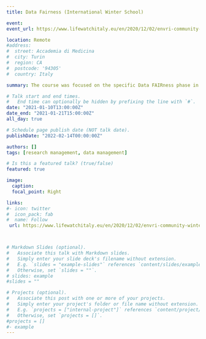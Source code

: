 ```yaml
---
title: Data Fairness (International Winter School)

event: 
event_url: https://www.lifewatchitaly.eu/en/2020/12/02/envri-community-winter-school-2021/

location: Remote
#address:
#  street: Accademia di Medicina
#  city: Turin
#  region: CA
#  postcode: '94305'
#  country: Italy

summary: The course was focused on the specific Data FAIRness phase in the Environmental and Earth sciences, containing different modules of Data Management. This Winter School was organised by the ENVRI-FAIR project in collaboration with the LIFEWATCH ERIC infrastructure.

# Talk start and end times.
#   End time can optionally be hidden by prefixing the line with `#`.
date: "2021-01-10T13:00:00Z"
date_end: "2021-01-21T15:00:00Z"
all_day: true

# Schedule page publish date (NOT talk date).
publishDate: "2022-02-14T00:00:00Z"

authors: []
tags: [research management, data management]

# Is this a featured talk? (true/false)
featured: true

image:
  caption:
  focal_point: Right

links:
#- icon: twitter
#  icon_pack: fab
#  name: Follow
 url: https://www.lifewatchitaly.eu/en/2020/12/02/envri-community-winter-school-2021/



# Markdown Slides (optional).
#   Associate this talk with Markdown slides.
#   Simply enter your slide deck's filename without extension.
#   E.g. `slides = "example-slides"` references `content/slides/example-slides.md`.
#   Otherwise, set `slides = ""`.
# slides: example
#slides = ""

# Projects (optional).
#   Associate this post with one or more of your projects.
#   Simply enter your project's folder or file name without extension.
#   E.g. `projects = ["internal-project"]` references `content/project/deep-learning/index.md`.
#   Otherwise, set `projects = []`.
#projects = []
#- example
---
```

